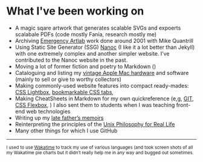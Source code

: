 # What I've been working on

- A magic sqare artwork that generates scalable SVGs and expoerts scalabale PDFs (code mostly Fania, research mostly me)
- Archiving [Emergency Artlab](https://e-artlab.com) work done around 2001 with Mike Quantrill
- Using Static Site Generator (SSG) [Nanoc](https://nanoc.app) (I like it a lot better than Jekyll) with one extremely complex and another simpler website. I’ve contributed to the Nanoc website in the past.
- Moving a lot of former fiction and poetry to Markdown ()
- Cataloguing and listing my [vintage Apple Mac hardware](https://daveeveritt.github.io/vintage-mac-lists/) and software (mainly to sell or give to worthy collectors)
- Making commonly-used website features into compact ready-mades: [CSS Lightbox](https://daveeveritt.github.io/css-lightbox/), [bookmarkable CSS tabs](https://daveeveritt.github.io/css-sibling-tabs/),
- Making CheatSheets in Markdown for my own quickreference (e,g, [GIT](https://daveeveritt.github.io/git-minimal/), [CSS Flexbox](), ) I also sent them to students when I was teaching front-end web technologies
- Writing up my [late father’s memoirs](https://daveeveritt.github.io/bill-everitt-memoirs/)
- Reinterpreting the principles of the [Unix Philosophy for Real Life](https://daveeveritt.github.io/unix-for-life/)
- Many other things for which I use GitHub

---

<small>I used to use [Wakatime](https://wakatime.com/dashboard) to track my use of various languages (and took screen shots of all my Wakatime pie charts but it didn’t really help me in any way and bugged out sometimes.</small>
